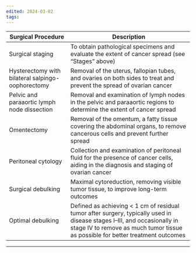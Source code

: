 ```yaml
---
edited: 2024-03-02
tags:
---
```

| Surgical Procedure                                | Description                                                                                                                                                                                                |
| ------------------------------------------------- | ---------------------------------------------------------------------------------------------------------------------------------------------------------------------------------------------------------- |
| Surgical staging                                  | To obtain pathological specimens and evaluate the extent of cancer spread (see “Stages” above)                                                                                                             |
| Hysterectomy with bilateral salpingo-oophorectomy | Removal of the uterus, fallopian tubes, and ovaries on both sides to treat and prevent the spread of ovarian cancer                                                                                        |
| Pelvic and paraaortic lymph node dissection       | Removal and examination of lymph nodes in the pelvic and paraaortic regions to determine the extent of cancer spread                                                                                       |
| Omentectomy                                       | Removal of the omentum, a fatty tissue covering the abdominal organs, to remove cancerous cells and prevent further spread                                                                                 |
| Peritoneal cytology                               | Collection and examination of peritoneal fluid for the presence of cancer cells, aiding in the diagnosis and staging of ovarian cancer                                                                     |
| Surgical debulking                                | Maximal cytoreduction, removing visible tumor tissue, to improve long-term outcomes                                                                                                                        |
| Optimal debulking                                 | Defined as achieving < 1 cm of residual tumor after surgery, typically used in disease stages I–III, and occasionally in stage IV to remove as much tumor tissue as possible for better treatment outcomes |

---
